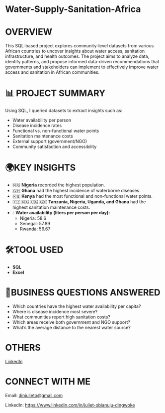 # Water-Supply-Sanitation-Africa

# OVERVIEW
This SQL-based project explores community-level datasets from various African countries to uncover insights about water access, sanitation infrastructure, and health outcomes. The project aims to analyze data, identify patterns, and propose informed data-driven recommendations that governments and stakeholders can implement to effectively improve water access and sanitation in African communities.

# 📊 PROJECT SUMMARY

Using SQL, I queried datasets to extract insights such as:

- Water availability per person
- Disease incidence rates
- Functional vs. non-functional water points
- Sanitation maintenance costs
- External support (government/NGO)
- Community satisfaction and accessibility

# 🌍KEY INSIGHTS

- 🇳🇬 **Nigeria** recorded the highest population.
- 🇬🇭 **Ghana** had the highest incidence of waterborne diseases.
- 🇰🇪 **Kenya** had the most functional and non-functional water points.
- 🇹🇿 🇳🇬 🇺🇬 🇬🇭 **Tanzania, Nigeria, Uganda, and Ghana** had the highest sanitation maintenance costs.
- 💧 **Water availability (liters per person per day):**
  - Nigeria: 58.6  
  - Senegal: 57.89  
  - Rwanda: 56.67
 
# 🛠️TOOL USED

- **SQL**
- **Excel**

# 📌BUSINESS QUESTIONS ANSWERED

- Which countries have the highest water availability per capita?
- Where is disease incidence most severe?
- What communities report high sanitation costs?
- Which areas receive both government and NGO support?
- What’s the average distance to the nearest water source?

# OTHERS
[LinkedIn](https://www.linkedin.com/posts/juliet-obianuju-dingwoke_datafam-datafam-powerbi-activity-7318968548792397824-ttSs?utm_source=share&utm_medium=member_desktop&rcm=ACoAADt2sYEB_u54k7kCyt5xLX2OS6Iqo3GlcSg)

# CONNECT WITH ME

Email: dinjulieto@gmail.com

LinkedIn: https://www.linkedin.com/in/juliet-obianuju-dingwoke

